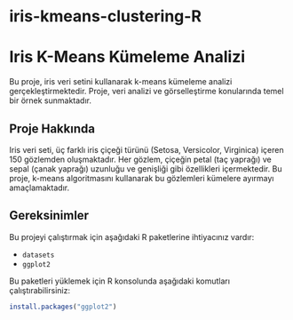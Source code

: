 # iris-kmeans-clustering-R

# Iris K-Means Kümeleme Analizi

Bu proje, iris veri setini kullanarak k-means kümeleme analizi gerçekleştirmektedir. Proje, veri analizi ve görselleştirme konularında temel bir örnek sunmaktadır.

## Proje Hakkında

Iris veri seti, üç farklı iris çiçeği türünü (Setosa, Versicolor, Virginica) içeren 150 gözlemden oluşmaktadır. Her gözlem, çiçeğin petal (taç yaprağı) ve sepal (çanak yaprağı) uzunluğu ve genişliği gibi özellikleri içermektedir. Bu proje, k-means algoritmasını kullanarak bu gözlemleri kümelere ayırmayı amaçlamaktadır.

## Gereksinimler

Bu projeyi çalıştırmak için aşağıdaki R paketlerine ihtiyacınız vardır:

- `datasets`
- `ggplot2`

Bu paketleri yüklemek için R konsolunda aşağıdaki komutları çalıştırabilirsiniz:

```r
install.packages("ggplot2")
